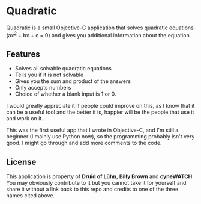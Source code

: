 # Quadratic #

Quadratic is a small Objective-C application that solves quadratic equations (ax<sup>2</sup> + bx + c = 0)
and gives you additional information about the equation.

## Features ##

+ Solves all solvable quadratic equations
+ Tells you if it is not solvable
+ Gives you the sum and product of the answers
+ Only accepts numbers
+ Choice of whether a blank input is 1 or 0.

I would greatly appreciate it if people could improve on this, as I know that it can be a useful tool and the
better it is, happier will be the people that use it and work on it.

This was the first useful app that I wrote in Objective-C, and I'm still a beginner (I mainly use Python now),
so the programming probably isn't very good. I might go through and add more comments to the code.

## License ##

This application is property of __Druid of Lûhn__, __Billy Brown__ and __cyneWATCH__. You may obviously contribute to
it but you cannot take it for yourself and share it without a link back to this repo and credits to one of the three names
cited above.